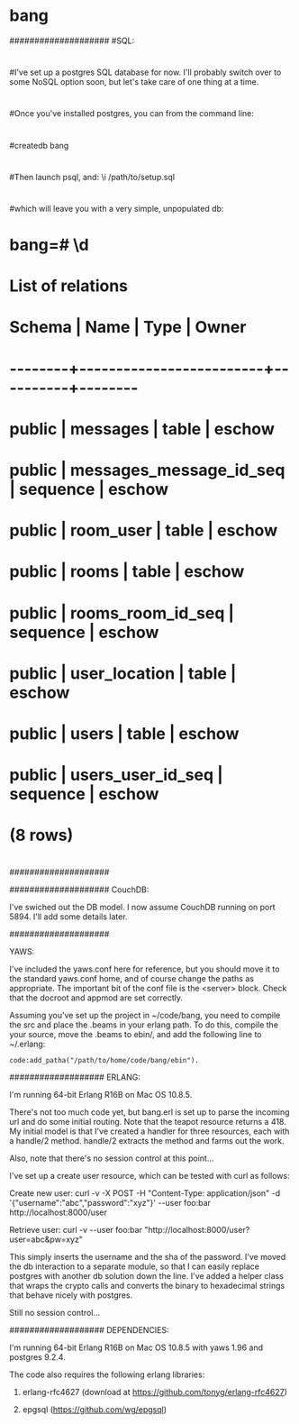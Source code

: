 bang
====

####################
#SQL:
#
#I've set up a postgres SQL database for now. I'll probably switch over to some NoSQL option soon, but let's take care of one thing at a time.
#
#Once you've installed postgres, you can from the command line:
#
#createdb bang
#
#Then launch psql, and: \i /path/to/setup.sql
#
#which will leave you with a very simple, unpopulated db:
#
#    bang=# \d
#                      List of relations
#     Schema |          Name           |   Type   | Owner  
#    --------+-------------------------+----------+--------
#     public | messages                | table    | eschow
#     public | messages_message_id_seq | sequence | eschow
#     public | room_user               | table    | eschow
#     public | rooms                   | table    | eschow
#     public | rooms_room_id_seq       | sequence | eschow
#     public | user_location           | table    | eschow
#     public | users                   | table    | eschow
#     public | users_user_id_seq       | sequence | eschow
#    (8 rows)
#
####################

####################
CouchDB:

I've swiched out the DB model. I now assume CouchDB running on port 5894. I'll add some details later. 

####################



YAWS:

I've included the yaws.conf here for reference, but you should move it to the standard yaws.conf home, and of course change the paths as appropriate. The important bit of the conf file is the &lt;server&gt; block. Check that the docroot and appmod are set correctly.

Assuming you've set up the project in ~/code/bang, you need to compile the src and place the .beams in your erlang path. To do this, compile the your source, move the .beams to ebin/, and add the following line to ~/.erlang:

    code:add_patha("/path/to/home/code/bang/ebin").

###################
ERLANG:

I'm running 64-bit Erlang R16B on Mac OS 10.8.5.

There's not too much code yet, but bang.erl is set up to parse the incoming url and do some initial routing. Note that the teapot resource returns a 418. My initial model is that I've created a handler for three resources, each with a handle/2 method. handle/2 extracts the method and farms out the work. 

Also, note that there's no session control at this point...

I've set up a create user resource, which can be tested with curl as follows:

Create new user: curl -v -X POST -H "Content-Type: application/json" -d '{"username":"abc","password":"xyz"}' --user foo:bar http://localhost:8000/user

Retrieve user: curl -v --user foo:bar "http://localhost:8000/user?user=abc&pw=xyz"

This simply inserts the username and the sha of the password. I've moved the db interaction to a separate module, so that I can easily replace postgres with another db solution down the line. I've added a helper class that wraps the crypto calls and converts the binary to hexadecimal strings that behave nicely with postgres.

Still no session control...

###################
DEPENDENCIES:

I'm running 64-bit Erlang R16B on Mac OS 10.8.5 with yaws 1.96 and postgres 9.2.4.

The code also requires the following erlang libraries:

1) erlang-rfc4627 (download at https://github.com/tonyg/erlang-rfc4627)

2) epgsql (https://github.com/wg/epgsql)

